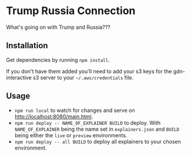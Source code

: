Trump Russia Connection
========================

What's going on with Trump and Russia???

## Installation

Get dependencies by running `npm install`. 

If you don't have them added you'll need to add your s3 keys for the gdn-interactive s3 server to your `~/.aws/credentials` file.

## Usage

* `npm run local` to watch for changes and serve on [http://localhost:8080/main.html](http://localhost:8080/main.html).
* `npm run deploy -- NAME_OF_EXPLAINER BUILD` to deploy. With `NAME_OF_EXPLAINER` being the name set in `explainers.json` and `BUILD` being either the `live` or `preview` environments.
* `npm run deploy -- all BUILD` to deploy all explainers to your chosen environment.

